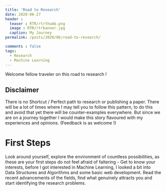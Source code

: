 ```yaml
---
title: 'Road to Research'
date: 2020-06-27
header :
  teaser : RTR/rtrthumb.png
  image : RTR/rtrbanner.jpg
  caption: My Journey
permalink: /posts/2020/06/road-to-research/

comments : false
tags:
  - Research
  - Machine Learning
---
```

Welcome fellow traveler on this road to research !

## Disclaimer
There is no Shortcut / Perfect path to research or publishing a paper. There will be a lot of times where I may tell you to follow this pattern, to do this and avoid that yet there will be counter-examples everywhere. But since we are on a journey together I would make this story flavoured with my experiences and opinions. (Feedback is as welcome !)

# First Steps
Look around yourself, explore the environment of countless possibilities, as these are your first steps do not feel afraid of faltering - Get to know your interests, before I got interested in Machine Learning, I looked a bit into Data Structures and Algorithms and some basic web development. Read the recent advancements of the fields, find what genuinely attracts you and start identifying the research problems.